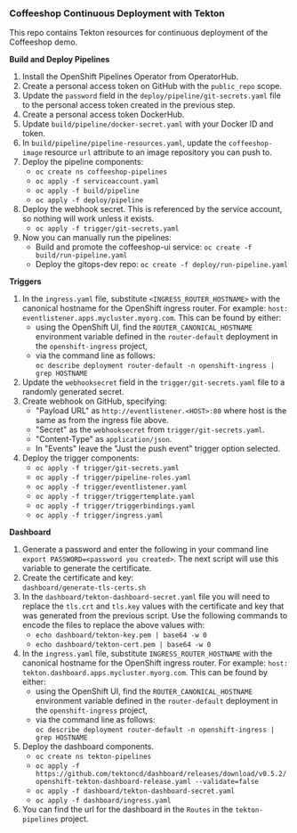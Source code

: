 ### Coffeeshop Continuous Deployment with Tekton

This repo contains Tekton resources for continuous deployment of the Coffeeshop demo.

**Build and Deploy Pipelines**
1. Install the OpenShift Pipelines Operator from OperatorHub.
1. Create a personal access token on GitHub with the `public_repo` scope.
1. Update the `password` field in the `deploy/pipeline/git-secrets.yaml` file to the personal access token created in the previous step.
1. Create a personal access token DockerHub.
1. Update `build/pipeline/docker-secret.yaml` with your Docker ID and token.
1. In `build/pipeline/pipeline-resources.yaml`, update the `coffeeshop-image` resource `url` attribute to an image repository you can push to.
1. Deploy the pipeline components:
   * `oc create ns coffeeshop-pipelines`
   * `oc apply -f serviceaccount.yaml`
   * `oc apply -f build/pipeline`
   * `oc apply -f deploy/pipeline`
1. Deploy the webhook secret. This is referenced by the service account, so nothing will work unless it exists.
   * `oc apply -f trigger/git-secrets.yaml`
1. Now you can manually run the pipelines: 
   * Build and promote the coffeeshop-ui service: `oc create -f build/run-pipeline.yaml`
   * Deploy the gitops-dev repo: `oc create -f deploy/run-pipeline.yaml`

**Triggers**

1. In the `ingress.yaml` file, substitute `<INGRESS_ROUTER_HOSTNAME>` with the canonical hostname for the OpenShift ingress router. For example: `host: eventlistener.apps.mycluster.myorg.com`. This can be found by either:
   * using the OpenShift UI, find the `ROUTER_CANONICAL_HOSTNAME` environment variable defined in the `router-default` deployment in the `openshift-ingress` project,
   * via the command line as follows:  
   `oc describe deployment router-default -n openshift-ingress | grep HOSTNAME`
1. Update the `webhooksecret` field in the `trigger/git-secrets.yaml` file to a randomly generated secret.
1. Create webhook on GitHub, specifying:
   * "Payload URL" as `http://eventlistener.<HOST>:80` where host is the same as from the ingress file above.
   * "Secret" as the `webhooksecret` from `trigger/git-secrets.yaml`.
   * "Content-Type" as `application/json`.
   * In "Events" leave the "Just the push event" trigger option selected.
1. Deploy the trigger components:
   * `oc apply -f trigger/git-secrets.yaml`
   * `oc apply -f trigger/pipeline-roles.yaml`
   * `oc apply -f trigger/eventlistener.yaml`
   * `oc apply -f trigger/triggertemplate.yaml`
   * `oc apply -f trigger/triggerbindings.yaml`
   * `oc apply -f trigger/ingress.yaml`

**Dashboard**

1. Generate a password and enter the following in your command line `export PASSWORD=<password you created>`. The next script will use this variable to generate the certificate.
1. Create the certificate and key:  
`dashboard/generate-tls-certs.sh`
1. In the `dashboard/tekton-dashboard-secret.yaml` file you will need to replace the `tls.crt` and `tls.key` values with the certificate and key that was generated from the previous script. Use the following commands to encode the files to replace the above values with:
   * `echo dashboard/tekton-key.pem | base64 -w 0`
   * `echo dashboard/tekton-cert.pem | base64 -w 0`
1. In the `ingress.yaml` file, substitute `INGRESS_ROUTER_HOSTNAME` with the canonical hostname for the OpenShift ingress router. For example: `host: tekton.dashboard.apps.mycluster.myorg.com`. This can be found by either:
   * using the OpenShift UI, find the `ROUTER_CANONICAL_HOSTNAME` environment variable defined in the `router-default` deployment in the `openshift-ingress` project,
   * via the command line as follows:  
   `oc describe deployment router-default -n openshift-ingress | grep HOSTNAME`
1. Deploy the dashboard components.
   * `oc create ns tekton-pipelines`
   * `oc apply -f https://github.com/tektoncd/dashboard/releases/download/v0.5.2/openshift-tekton-dashboard-release.yaml --validate=false`
   * `oc apply -f dashboard/tekton-dashboard-secret.yaml`
   * `oc apply -f dashboard/ingress.yaml` 
1. You can find the url for the dashboard in the `Routes` in the `tekton-pipelines` project.

